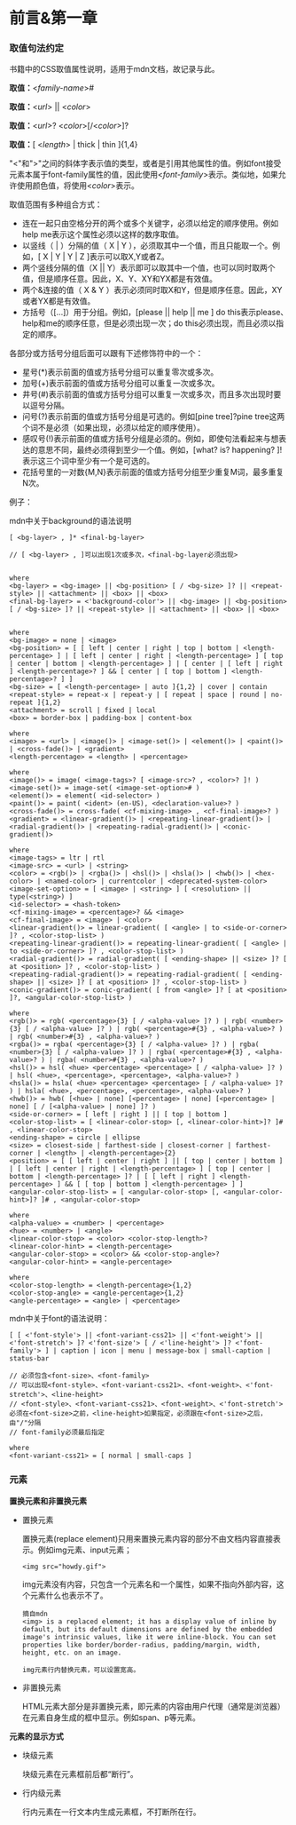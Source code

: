# 前言&第一章

### 取值句法约定

书籍中的CSS取值属性说明，适用于mdn文档，故记录与此。

**取值：**\<*family-name*>#

**取值：**<*url*> \|\| <*color*>

**取值：**\<*url*>? \<*color*>[/\<*color*>]?

**取值：**[ <*length*> \| thick \| thin ]{1,4}

"<"和">"之间的斜体字表示值的类型，或者是引用其他属性的值。例如font接受元素本属于font-family属性的值，因此使用\<*font-family*>表示。类似地，如果允许使用颜色值，将使用<*color*>表示。

取值范围有多种组合方式：

- 连在一起只由空格分开的两个或多个关键字，必须以给定的顺序使用。例如help me表示这个属性必须以这样的数序取值。
- 以竖线（ \| ）分隔的值（ X \| Y ），必须取其中一个值，而且只能取一个。例如，[ X \| Y \| Y \| Z ]表示可以取X,Y或者Z。
- 两个竖线分隔的值（X \|\| Y）表示即可以取其中一个值，也可以同时取两个值，但是顺序任意。因此，X、Y、XY和YX都是有效值。
- 两个&连接的值（ X & Y ）表示必须同时取X和Y，但是顺序任意。因此，XY或者YX都是有效值。
- 方括号（[...]）用于分组。例如，[please \|\| help \|\| me ] do this表示please、help和me的顺序任意，但是必须出现一次；do this必须出现，而且必须以指定的顺序。

各部分或方括号分组后面可以跟有下述修饰符中的一个：

- 星号(*)表示前面的值或方括号分组可以重复零次或多次。
- 加号(+)表示前面的值或方括号分组可以重复一次或多次。
- 井号(#)表示前面的值或方括号分组可以重复一次或多次，而且多次出现时要以逗号分隔。
- 问号(?)表示前面的值或方括号分组是可选的。例如[pine tree]?pine tree这两个词不是必须（如果出现，必须以给定的顺序使用）。
- 感叹号(!)表示前面的值或方括号分组是必须的。例如，即使句法看起来与想表达的意思不同，最终必须得到至少一个值。例如，[what? is? happening? ]! 表示这三个词中至少有一个是可选的。
- 花括号里的一对数{M,N}表示前面的值或方括号分组至少重复M词，最多重复N次。

例子：

mdn中关于background的语法说明

```
[ <bg-layer> , ]* <final-bg-layer>

// [ <bg-layer> , ]可以出现1次或多次，<final-bg-layer必须出现>


where 
<bg-layer> = <bg-image> || <bg-position> [ / <bg-size> ]? || <repeat-style> || <attachment> || <box> || <box>
<final-bg-layer> = <'background-color'> || <bg-image> || <bg-position> [ / <bg-size> ]? || <repeat-style> || <attachment> || <box> || <box>


where 
<bg-image> = none | <image>
<bg-position> = [ [ left | center | right | top | bottom | <length-percentage> ] | [ left | center | right | <length-percentage> ] [ top | center | bottom | <length-percentage> ] | [ center | [ left | right ] <length-percentage>? ] && [ center | [ top | bottom ] <length-percentage>? ] ]
<bg-size> = [ <length-percentage> | auto ]{1,2} | cover | contain
<repeat-style> = repeat-x | repeat-y | [ repeat | space | round | no-repeat ]{1,2}
<attachment> = scroll | fixed | local
<box> = border-box | padding-box | content-box

where 
<image> = <url> | <image()> | <image-set()> | <element()> | <paint()> | <cross-fade()> | <gradient>
<length-percentage> = <length> | <percentage>

where 
<image()> = image( <image-tags>? [ <image-src>? , <color>? ]! )
<image-set()> = image-set( <image-set-option># )
<element()> = element( <id-selector> )
<paint()> = paint( <ident> (en-US), <declaration-value>? )
<cross-fade()> = cross-fade( <cf-mixing-image> , <cf-final-image>? )
<gradient> = <linear-gradient()> | <repeating-linear-gradient()> | <radial-gradient()> | <repeating-radial-gradient()> | <conic-gradient()>

where 
<image-tags> = ltr | rtl
<image-src> = <url> | <string>
<color> = <rgb()> | <rgba()> | <hsl()> | <hsla()> | <hwb()> | <hex-color> | <named-color> | currentcolor | <deprecated-system-color>
<image-set-option> = [ <image> | <string> ] [ <resolution> || type(<string>) ]
<id-selector> = <hash-token>
<cf-mixing-image> = <percentage>? && <image>
<cf-final-image> = <image> | <color>
<linear-gradient()> = linear-gradient( [ <angle> | to <side-or-corner> ]? , <color-stop-list> )
<repeating-linear-gradient()> = repeating-linear-gradient( [ <angle> | to <side-or-corner> ]? , <color-stop-list> )
<radial-gradient()> = radial-gradient( [ <ending-shape> || <size> ]? [ at <position> ]? , <color-stop-list> )
<repeating-radial-gradient()> = repeating-radial-gradient( [ <ending-shape> || <size> ]? [ at <position> ]? , <color-stop-list> )
<conic-gradient()> = conic-gradient( [ from <angle> ]? [ at <position> ]?, <angular-color-stop-list> )

where 
<rgb()> = rgb( <percentage>{3} [ / <alpha-value> ]? ) | rgb( <number>{3} [ / <alpha-value> ]? ) | rgb( <percentage>#{3} , <alpha-value>? ) | rgb( <number>#{3} , <alpha-value>? )
<rgba()> = rgba( <percentage>{3} [ / <alpha-value> ]? ) | rgba( <number>{3} [ / <alpha-value> ]? ) | rgba( <percentage>#{3} , <alpha-value>? ) | rgba( <number>#{3} , <alpha-value>? )
<hsl()> = hsl( <hue> <percentage> <percentage> [ / <alpha-value> ]? ) | hsl( <hue>, <percentage>, <percentage>, <alpha-value>? )
<hsla()> = hsla( <hue> <percentage> <percentage> [ / <alpha-value> ]? ) | hsla( <hue>, <percentage>, <percentage>, <alpha-value>? )
<hwb()> = hwb( [<hue> | none] [<percentage> | none] [<percentage> | none] [ / [<alpha-value> | none] ]? )
<side-or-corner> = [ left | right ] || [ top | bottom ]
<color-stop-list> = [ <linear-color-stop> [, <linear-color-hint>]? ]# , <linear-color-stop>
<ending-shape> = circle | ellipse
<size> = closest-side | farthest-side | closest-corner | farthest-corner | <length> | <length-percentage>{2}
<position> = [ [ left | center | right ] || [ top | center | bottom ] | [ left | center | right | <length-percentage> ] [ top | center | bottom | <length-percentage> ]? | [ [ left | right ] <length-percentage> ] && [ [ top | bottom ] <length-percentage> ] ]
<angular-color-stop-list> = [ <angular-color-stop> [, <angular-color-hint>]? ]# , <angular-color-stop>

where 
<alpha-value> = <number> | <percentage>
<hue> = <number> | <angle>
<linear-color-stop> = <color> <color-stop-length>?
<linear-color-hint> = <length-percentage>
<angular-color-stop> = <color> && <color-stop-angle>?
<angular-color-hint> = <angle-percentage>

where 
<color-stop-length> = <length-percentage>{1,2}
<color-stop-angle> = <angle-percentage>{1,2}
<angle-percentage> = <angle> | <percentage>
```

mdn中关于font的语法说明：

```
[ [ <'font-style'> || <font-variant-css21> || <'font-weight'> || <'font-stretch'> ]? <'font-size'> [ / <'line-height'> ]? <'font-family'> ] | caption | icon | menu | message-box | small-caption | status-bar

// 必须包含<font-size>、<font-family>
// 可以出现<font-style>、<font-variant-css21>、<font-weight>、<'font-stretch'>、<line-height>
// <font-style>、<font-variant-css21>、<font-weight>、<'font-stretch'>必须在<font-size>之前，<line-height>如果指定，必须跟在<font-size>之后，由"/"分隔
// font-family必须最后指定

where 
<font-variant-css21> = [ normal | small-caps ]
```

### 元素

**置换元素和非置换元素**

- 置换元素

  置换元素(replace element)只用来置换元素内容的部分不由文档内容直接表示。例如img元素、input元素；

  ```
  <img src="howdy.gif">
  ```

  img元素没有内容，只包含一个元素名和一个属性，如果不指向外部内容，这个元素什么也表示不了。

  ```
  摘自mdn
  <img> is a replaced element; it has a display value of inline by default, but its default dimensions are defined by the embedded image's intrinsic values, like it were inline-block. You can set properties like border/border-radius, padding/margin, width, height, etc. on an image.
  
  img元素行内替换元素，可以设置宽高。
  ```

  

- 非置换元素

  HTML元素大部分是非置换元素，即元素的内容由用户代理（通常是浏览器）在元素自身生成的框中显示。例如span、p等元素。

**元素的显示方式**

- 块级元素

  块级元素在元素框前后都“断行”。

- 行内级元素

  行内元素在一行文本内生成元素框，不打断所在行。





















